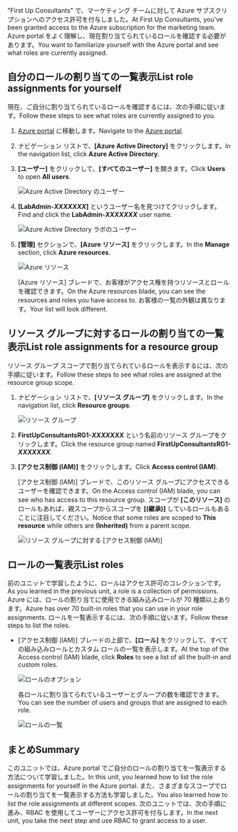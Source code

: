 <span data-ttu-id="f2a34-101">"First Up Consultants" で、マーケティング チームに対して Azure サブスクリプションへのアクセス許可を付与しました。</span><span class="sxs-lookup"><span data-stu-id="f2a34-101">At First Up Consultants, you've been granted access to the Azure subscription for the marketing team.</span></span> <span data-ttu-id="f2a34-102">Azure portal をよく理解し、現在割り当てられているロールを確認する必要があります。</span><span class="sxs-lookup"><span data-stu-id="f2a34-102">You want to familiarize yourself with the Azure portal and see what roles are currently assigned.</span></span>

## <a name="list-role-assignments-for-yourself"></a><span data-ttu-id="f2a34-103">自分のロールの割り当ての一覧表示</span><span class="sxs-lookup"><span data-stu-id="f2a34-103">List role assignments for yourself</span></span>

<span data-ttu-id="f2a34-104">現在、ご自分に割り当てられているロールを確認するには、次の手順に従います。</span><span class="sxs-lookup"><span data-stu-id="f2a34-104">Follow these steps to see what roles are currently assigned to you.</span></span>

1. <span data-ttu-id="f2a34-105">[Azure portal](https://portal.azure.com/?azure-portal=true) に移動します。</span><span class="sxs-lookup"><span data-stu-id="f2a34-105">Navigate to the [Azure portal](https://portal.azure.com/?azure-portal=true).</span></span>

1. <span data-ttu-id="f2a34-106">ナビゲーション リストで、**[Azure Active Directory]** をクリックします。</span><span class="sxs-lookup"><span data-stu-id="f2a34-106">In the navigation list, click **Azure Active Directory**.</span></span>

1. <span data-ttu-id="f2a34-107">**[ユーザー]** をクリックして、**[すべてのユーザー]** を開きます。</span><span class="sxs-lookup"><span data-stu-id="f2a34-107">Click **Users** to open **All users**.</span></span>

    ![Azure Active Directory のユーザー](../media-draft/4-aad-all-users.png)

1. <span data-ttu-id="f2a34-109">**[LabAdmin-_XXXXXXX_]** というユーザー名を見つけてクリックします。</span><span class="sxs-lookup"><span data-stu-id="f2a34-109">Find and click the **LabAdmin-_XXXXXXX_** user name.</span></span>

    ![Azure Active Directory ラボのユーザー](../media-draft/4-aad-all-users-lab.png)

1. <span data-ttu-id="f2a34-111">**[管理]** セクションで、**[Azure リソース]** をクリックします。</span><span class="sxs-lookup"><span data-stu-id="f2a34-111">In the **Manage** section, click **Azure resources**.</span></span>

    ![Azure リソース](../media-draft/4-aad-user-azure-resources.png)

    <span data-ttu-id="f2a34-113">[Azure リソース] ブレードで、お客様がアクセス権を持つリソースとロールを確認できます。</span><span class="sxs-lookup"><span data-stu-id="f2a34-113">On the Azure resources blade, you can see the resources and roles you have access to.</span></span> <span data-ttu-id="f2a34-114">お客様の一覧の外観は異なります。</span><span class="sxs-lookup"><span data-stu-id="f2a34-114">Your list will look different.</span></span>

## <a name="list-role-assignments-for-a-resource-group"></a><span data-ttu-id="f2a34-115">リソース グループに対するロールの割り当ての一覧表示</span><span class="sxs-lookup"><span data-stu-id="f2a34-115">List role assignments for a resource group</span></span>

<span data-ttu-id="f2a34-116">リソース グループ スコープで割り当てられているロールを表示するには、次の手順に従います。</span><span class="sxs-lookup"><span data-stu-id="f2a34-116">Follow these steps to see what roles are assigned at the resource group scope.</span></span>

1. <span data-ttu-id="f2a34-117">ナビゲーション リストで、**[リソース グループ]** をクリックします。</span><span class="sxs-lookup"><span data-stu-id="f2a34-117">In the navigation list, click **Resource groups**.</span></span>

   ![リソース グループ](../media-draft/4-resource-groups.png)

1. <span data-ttu-id="f2a34-119">**FirstUpConsultantsRG1-_XXXXXXX_** という名前のリソース グループをクリックします。</span><span class="sxs-lookup"><span data-stu-id="f2a34-119">Click the resource group named **FirstUpConsultantsRG1-_XXXXXXX_**.</span></span>

1. <span data-ttu-id="f2a34-120">**[アクセス制御 (IAM)]** をクリックします。</span><span class="sxs-lookup"><span data-stu-id="f2a34-120">Click **Access control (IAM)**.</span></span>

   <span data-ttu-id="f2a34-121">[アクセス制御 (IAM)] ブレードで、このリソース グループにアクセスできるユーザーを確認できます。</span><span class="sxs-lookup"><span data-stu-id="f2a34-121">On the Access control (IAM) blade, you can see who has access to this resource group.</span></span> <span data-ttu-id="f2a34-122">スコープが **[このリソース]** のロールもあれば、親スコープからスコープを **[(継承)]** しているロールもあることに注目してください。</span><span class="sxs-lookup"><span data-stu-id="f2a34-122">Notice that some roles are scoped to **This resource** while others are **(Inherited)** from a parent scope.</span></span>

   ![リソース グループに対する [アクセス制御 (IAM)]](../media-draft/4-resource-group-access-control.png)

## <a name="list-roles"></a><span data-ttu-id="f2a34-124">ロールの一覧表示</span><span class="sxs-lookup"><span data-stu-id="f2a34-124">List roles</span></span>

<span data-ttu-id="f2a34-125">前のユニットで学習したように、ロールはアクセス許可のコレクションです。</span><span class="sxs-lookup"><span data-stu-id="f2a34-125">As you learned in the previous unit, a role is a collection of permissions.</span></span> <span data-ttu-id="f2a34-126">Azure には、ロールの割り当てに使用できる組み込みロールが 70 種類以上あります。</span><span class="sxs-lookup"><span data-stu-id="f2a34-126">Azure has over 70 built-in roles that you can use in your role assignments.</span></span> <span data-ttu-id="f2a34-127">ロールを一覧表示するには、次の手順に従います。</span><span class="sxs-lookup"><span data-stu-id="f2a34-127">Follow these steps to list the roles.</span></span>

- <span data-ttu-id="f2a34-128">[アクセス制御 (IAM)] ブレードの上部で、**[ロール]** をクリックして、すべての組み込みロールとカスタム ロールの一覧を表示します。</span><span class="sxs-lookup"><span data-stu-id="f2a34-128">At the top of the Access control (IAM) blade, click **Roles** to see a list of all the built-in and custom roles.</span></span>

   ![ロールのオプション](../media-draft/4-roles-option.png)

   <span data-ttu-id="f2a34-130">各ロールに割り当てられているユーザーとグループの数を確認できます。</span><span class="sxs-lookup"><span data-stu-id="f2a34-130">You can see the number of users and groups that are assigned to each role.</span></span>

   ![ロールの一覧](../media-draft/4-roles-list.png)

## <a name="summary"></a><span data-ttu-id="f2a34-132">まとめ</span><span class="sxs-lookup"><span data-stu-id="f2a34-132">Summary</span></span>

<span data-ttu-id="f2a34-133">このユニットでは、Azure portal でご自分のロールの割り当てを一覧表示する方法について学習しました。</span><span class="sxs-lookup"><span data-stu-id="f2a34-133">In this unit, you learned how to list the role assignments for yourself in the Azure portal.</span></span> <span data-ttu-id="f2a34-134">また、さまざまなスコープでロールの割り当てを一覧表示する方法も学習しました。</span><span class="sxs-lookup"><span data-stu-id="f2a34-134">You also learned how to list the role assignments at different scopes.</span></span> <span data-ttu-id="f2a34-135">次のユニットでは、次の手順に進み、RBAC を使用してユーザーにアクセス許可を付与します。</span><span class="sxs-lookup"><span data-stu-id="f2a34-135">In the next unit, you take the next step and use RBAC to grant access to a user.</span></span>
